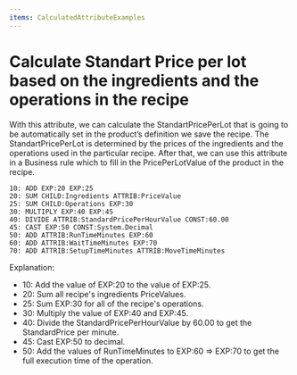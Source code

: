 ```yaml
---
items: CalculatedAttributeExamples
---
```


# Calculate Standart Price per lot based on the ingredients and the operations in the recipe

With this attribute, we can calculate the StandartPricePerLot that is going to be automatically set in the  product’s definition we save the recipe. The StandartPricePerLot is  determined by the prices of the ingredients and the operations used in  the particular recipe. After that, we can use this attribute in a Business rule which to fill in the PricePerLotValue of the product in the recipe.



```
10: ADD EXP:20 EXP:25                 
20: SUM CHILD:Ingredients ATTRIB:PriceValue     
25: SUM CHILD:Operations EXP:30         
30: MULTIPLY EXP:40 EXP:45        
40: DIVIDE ATTRIB:StandardPricePerHourValue CONST:60.00   
45: CAST EXP:50 CONST:System.Decimal
50: ADD ATTRIB:RunTimeMinutes EXP:60 
60: ADD ATTRIB:WaitTimeMinutes EXP:70        
70: ADD ATTRIB:SetupTimeMinutes ATTRIB:MoveTimeMinutes
```




Explanation:

- 10: Add the value of EXP:20 to the value of EXP:25.
- 20: Sum all recipe's ingredients PriceValues.
- 25: Sum EXP:30 for all of the recipe's operations.
- 30: Multiply the value of EXP:40 and EXP:45.
- 40: Divide the StandardPricePerHourValue by 60.00 to get the StandardPrice per minute.
- 45: Cast EXP:50 to decimal.
- 50: Add the values of RunTimeMinutes to EXP:60 => EXP:70 to get the full execution time of the operation.

